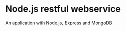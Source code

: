 Node.js restful webservice
================================================
An application with Node.js, Express and MongoDB
